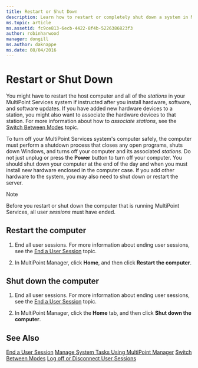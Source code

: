 ```yaml
---
title: Restart or Shut Down
description: Learn how to restart or completely shut down a system in MultiPoint Services
ms.topic: article
ms.assetid: fc9ce813-6ecb-4422-8f4b-5226386823f3
author: robinharwood
manager: dongill
ms.author: daknappe
ms.date: 08/04/2016
---
```

# Restart or Shut Down
You might have to restart the host computer and all of the *stations* in your MultiPoint Services system if instructed after you install hardware, software, and software updates. If you have added new hardware devices to a station, you might also want to associate the hardware devices to that station. For more information about how to *associate stations*, see the [Switch Between Modes](Switch-Between-Modes.md) topic.

To turn off your MultiPoint Services system's computer safely, the computer must perform a shutdown process that closes any open programs, shuts down Windows, and turns off your computer and its associated *stations*. Do not just unplug or press the **Power** button to turn off your computer. You should shut down your computer at the end of the day and when you must install new hardware enclosed in the computer case.  If you add other hardware to the system, you may also need to shut down or restart the server.

> [!NOTE]
> Before you restart or shut down the computer that is running MultiPoint Services, all user *sessions* must have ended.

## Restart the computer

1.  End all user sessions. For more information about ending user sessions, see the [End a User Session](End-a-User-Session.md) topic.

2.  In MultiPoint Manager, click **Home**, and then click **Restart the computer**.

## Shut down the computer

1.  End all user sessions. For more information about ending user sessions, see the [End a User Session](End-a-User-Session.md) topic.

2.  In MultiPoint Manager, click the **Home** tab, and then click **Shut down the computer**.

## See Also
[End a User Session](End-a-User-Session.md)
[Manage System Tasks Using MultiPoint Manager](Manage-System-Tasks-Using-MultiPoint-Manager.md)
[Switch Between Modes](Switch-Between-Modes.md)
[Log off or Disconnect User Sessions](Log-off-or-Disconnect-User-Sessions.md)
